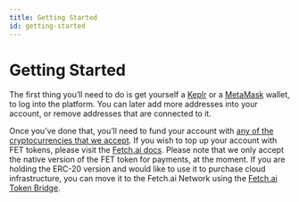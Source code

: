 ```yaml
---
title: Getting Started
id: getting-started
---
```


# Getting Started

The first thing you’ll need to do is get yourself a [Keplr](https://www.keplr.app/) or a [MetaMask](https://metamask.io/) wallet, to log into the platform.
You can later add more addresses into your account, or remove addresses that are connected to it.

Once you’ve done that, you’ll need to fund your account with [any of the cryptocurrencies that we accept](/docs/cudos-intercloud/chains-currencies).
If you wish to top up your account with FET tokens, please visit the [Fetch.ai docs](https://fetch.ai/docs/concepts/fetch-network/native-and-erc20-fet-tokens).
Please note that we only accept the native version of the FET token for payments, at the moment.
If you are holding the ERC-20 version and would like to use it to purchase cloud infrastructure, you can move it to the Fetch.ai Network using the [Fetch.ai Token Bridge](https://token-bridge.fetch.ai/).
